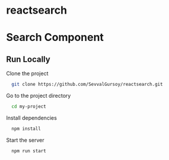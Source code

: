 # reactsearch


# Search Component
  
## Run Locally

Clone the project

```bash
  git clone https://github.com/SevvalGursoy/reactsearch.git
```

Go to the project directory

```bash
  cd my-project
```

Install dependencies

```bash
  npm install
```

Start the server

```bash
  npm run start
```


  
